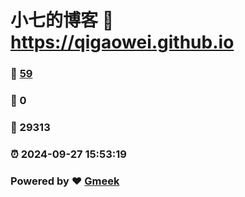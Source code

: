 # 小七的博客 :link: https://qigaowei.github.io 
### :page_facing_up: [59](https://qigaowei.github.io/tag.html) 
### :speech_balloon: 0 
### :hibiscus: 29313 
### :alarm_clock: 2024-09-27 15:53:19 
### Powered by :heart: [Gmeek](https://github.com/Meekdai/Gmeek)
